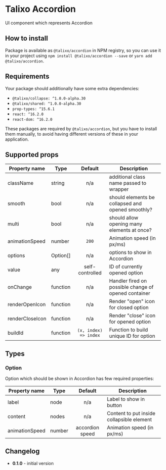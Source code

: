 # Talixo Accordion

UI component which represents Accordion

## How to install

Package is available as `@talixo/accordion` in NPM registry, so you can use it in your project
using `npm install @talixo/accordion --save` or `yarn add @talixo/accordion`.

## Requirements

Your package should additionally have some extra dependencies:

- `@talixo/collapse: ^1.0.0-alpha.30`
- `@talixo/shared: ^1.0.0-alpha.30`
- `prop-types: ^15.6.1`
- `react: ^16.2.0`
- `react-dom: ^16.2.0`

These packages are required by `@talixo/accordion`, but you have to install them manually,
to avoid having different versions of these in your application.

## Supported props

Property name   | Type      | Default               | Description
----------------|-----------|:---------------------:|--------------------------------
className       | string    | n/a                   | additional class name passed to wrapper
smooth          | bool      | n/a                   | should elements be collapsed and opened smoothly?
multi           | bool      | n/a                   | should allow opening many elements at once?
animationSpeed  | number    | `200`                 | Animation speed (in px/ms)
options         | Option[]  | n/a                   | options to show in Accordion
value           | any       | self-controlled       | ID of currently opened option
onChange        | function  | n/a                   | Handler fired on possible change of opened container
renderOpenIcon  | function  | n/a                   | Render "open" icon for closed option
renderCloseIcon | function  | n/a                   | Render "close" icon for opened option
buildId         | function  | `(x, index) => index` | Function to build unique ID for option

## Types

### Option

Option which should be shown in Accordion has few required properties:

Property name        | Type      | Default         | Description
---------------------|-----------|:---------------:|--------------------------------
label                | node      | n/a             | Label to show in button
content              | nodes     | n/a             | Content to put inside collapsible element
animationSpeed       | number    | accordion speed | Animation speed (in px/ms)

## Changelog

- **0.1.0** - initial version
